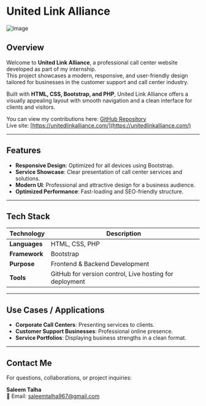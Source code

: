 # United Link Alliance
![Image](https://github.com/user-attachments/assets/ee9b8662-7093-4674-865a-ed0b7b400bef)
## Overview  
Welcome to **United Link Alliance**, a professional call center website developed as part of my internship.  
This project showcases a modern, responsive, and user-friendly design tailored for businesses in the customer support and call center industry.  

Built with **HTML, CSS, Bootstrap, and PHP**, United Link Alliance offers a visually appealing layout with smooth navigation and a clean interface for clients and visitors.  

You can view my contributions here: [GitHub Repository](https://github.com/huzaifaazim0/UnitedLinkAlliance-frontend)  
Live site: [https://unitedlinkalliance.com/](https://unitedlinkalliance.com/)  

---

## Features  
- **Responsive Design**: Optimized for all devices using Bootstrap.  
- **Service Showcase**: Clear presentation of call center services and solutions.  
- **Modern UI**: Professional and attractive design for a business audience.  
- **Optimized Performance**: Fast-loading and SEO-friendly structure.  

---

## Tech Stack  

| Technology | Description |
|------------|-------------|
| **Languages** | HTML, CSS, PHP |
| **Framework** | Bootstrap |
| **Purpose** | Frontend & Backend Development |
| **Tools** | GitHub for version control, Live hosting for deployment |

---

## Use Cases / Applications  
- **Corporate Call Centers**: Presenting services to clients.  
- **Customer Support Businesses**: Professional online presence.  
- **Service Portfolios**: Displaying business strengths in a clean format.  

---

## Contact Me  
For questions, collaborations, or project inquiries:  

**Saleem Talha**  
📧 Email: [saleemtalha967@gmail.com](mailto:saleemtalha967@gmail.com)  
